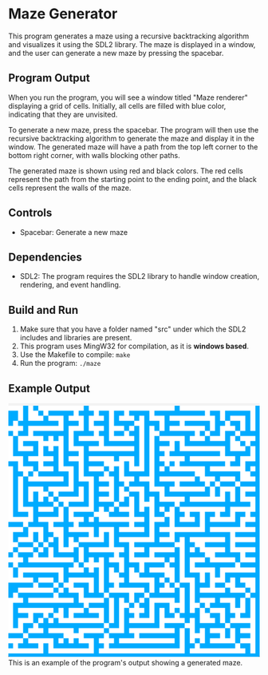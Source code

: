 # Maze Generator

This program generates a maze using a recursive backtracking algorithm and visualizes it using the SDL2 library. The maze is displayed in a window, and the user can generate a new maze by pressing the spacebar.

## Program Output

When you run the program, you will see a window titled "Maze renderer" displaying a grid of cells. Initially, all cells are filled with blue color, indicating that they are unvisited.

To generate a new maze, press the spacebar. The program will then use the recursive backtracking algorithm to generate the maze and display it in the window. The generated maze will have a path from the top left corner to the bottom right corner, with walls blocking other paths.

The generated maze is shown using red and black colors. The red cells represent the path from the starting point to the ending point, and the black cells represent the walls of the maze.

## Controls

- Spacebar: Generate a new maze

## Dependencies

- SDL2: The program requires the SDL2 library to handle window creation, rendering, and event handling.

## Build and Run

1. Make sure that you have a folder named "src" under which the SDL2 includes and libraries are present.
2. This program uses MingW32 for compilation, as it is **windows based**.
3. Use the Makefile to compile: `make`
4. Run the program:
`./maze`

## Example Output
![Example Output](mazeoutput.png)
This is an example of the program's output showing a generated maze.
